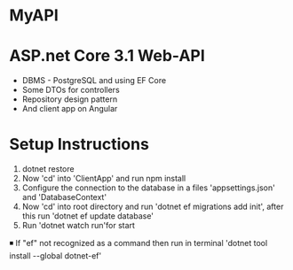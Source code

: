  # MyAPI
 # ASP.net Core 3.1 Web-API
  - DBMS - PostgreSQL and using EF Core
  - Some DTOs for controllers
  - Repository design pattern
  - And client app on Angular
 # Setup Instructions
1. dotnet restore
2. Now 'cd' into 'ClientApp' and run npm install
3. Configure the connection to the database in a files 'appsettings.json' and 'DatabaseContext'
4. Now 'cd' into root directory and run 'dotnet ef migrations add init', after this run 'dotnet ef update database'
5. Run 'dotnet watch run'for start

 :black_medium_small_square: If "ef" not recognized as a command then run in terminal 'dotnet tool install --global dotnet-ef'
